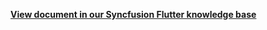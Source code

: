 **[View document in our Syncfusion Flutter knowledge base](https://www.syncfusion.com/kb/12230/how-to-change-the-selection-radius-in-the-flutter-date-range-picker-sfdaterangepicker)**
